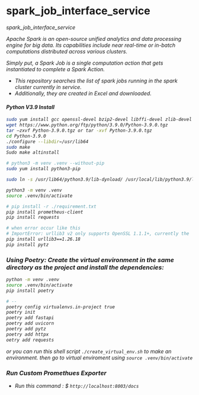 # spark_job_interface_service
<i>spark_job_interface_service

Apache Spark is an open-source unified analytics and data processing engine for big data. Its capabilities include near real-time or in-batch computations distributed across various clusters. 

Simply put, a Spark Job is a single computation action that gets instantiated to complete a Spark Action.  

- This repository searches the list of spark jobs running in the spark cluster currently in service.
- Additionally, they are created in Excel and downloaded.


#### Python V3.9 Install
```bash
sudo yum install gcc openssl-devel bzip2-devel libffi-devel zlib-devel git 
wget https://www.python.org/ftp/python/3.9.0/Python-3.9.0.tgz 
tar –zxvf Python-3.9.0.tgz or tar -xvf Python-3.9.0.tgz 
cd Python-3.9.0 
./configure --libdir=/usr/lib64 
sudo make 
Sudo make altinstall 

# python3 -m venv .venv --without-pip
sudo yum install python3-pip

sudo ln -s /usr/lib64/python3.9/lib-dynload/ /usr/local/lib/python3.9/lib-dynload

python3 -m venv .venv
source .venv/bin/activate

# pip install -r ./requirement.txt
pip install prometheus-client
pip install requests

# when error occur like this
# ImportError: urllib3 v2 only supports OpenSSL 1.1.1+, currently the 'ssl' module is compiled with 'OpenSSL 1.0.2k-fips  26 Jan 2017'. See: https://github.com/urllib3/urllib3/issues/2168
pip install urllib3==1.26.18
pip install pytz
```


### Using Poetry: Create the virtual environment in the same directory as the project and install the dependencies:
```bash
python -m venv .venv
source .venv/bin/activate
pip install poetry

# --
poetry config virtualenvs.in-project true
poetry init
poetry add fastapi
poetry add uvicorn
poetry add pytz
poetry add httpx
oetry add requests
```
or you can run this shell script `./create_virtual_env.sh` to make an environment. then go to virtual enviroment using `source .venv/bin/activate`



### Run Custom Promethues Exporter
- Run this command : $ `http://localhost:8003/docs`
